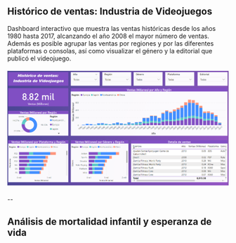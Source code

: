 ## Histórico de ventas: Industria de Videojuegos

Dashboard interactivo que muestra las ventas históricas desde los años 1980 hasta 2017, alcanzando el año 2008 el mayor número de ventas. Además es posible agrupar las ventas por regiones y por las diferentes plataformas o consolas, así como visualizar el género y la editorial que publicó el videojuego.

<div style="margin-top:20px; margin-bottom:20px">
    <center><img src="visualizations/assignment_1.PNG"/></center>
</div>

--

## Análisis de mortalidad infantil y esperanza de vida

